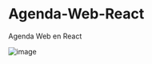 # Agenda-Web-React
Agenda Web en React

![image](https://user-images.githubusercontent.com/69721892/126249991-ccab9a6a-80a1-44be-a6a2-00542d49ff4d.png)

